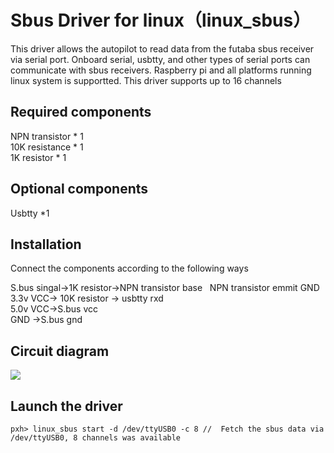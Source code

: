 # Sbus Driver for linux（linux_sbus）
This driver allows the autopilot to read data from the futaba sbus receiver via serial port. 
Onboard serial, usbtty, and other types of serial ports can communicate with sbus receivers.
Raspberry pi and  all platforms running linux system is supportted. This driver supports up to 16 channels

## Required components

NPN transistor * 1  
10K resistance * 1  
1K resistor * 1  

## Optional components
Usbtty *1  

## Installation
Connect the components according to the following ways  

S.bus singal->1K resistor->NPN transistor base   
NPN transistor emmit GND  
3.3v  VCC-> 10K resistor -> usbtty rxd  
5.0v  VCC->S.bus vcc  
GND ->S.bus gnd  

## Circuit diagram
![](http://www.playuav.com/uploads/article/20160310/56cf0f65bb1f7437c1618041a30dc308.png)

## Launch the driver
```
pxh> linux_sbus start -d /dev/ttyUSB0 -c 8 //  Fetch the sbus data via /dev/ttyUSB0, 8 channels was available
```




